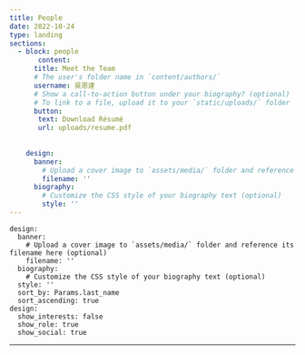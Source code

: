 ```yaml
---
title: People
date: 2022-10-24
type: landing
sections:
  - block: people
       content: 
      title: Meet the Team
      # The user's folder name in `content/authors/`
      username: 吳恩達
      # Show a call-to-action button under your biography? (optional)
      # To link to a file, upload it to your `static/uploads/` folder
      button: 
       text: Download Résumé
       url: uploads/resume.pdf
    
          
    design:
      banner:
        # Upload a cover image to `assets/media/` folder and reference its filename here (optional)
        filename: ''
      biography:
        # Customize the CSS style of your biography text (optional)
        style: ''
---
```

    design:
      banner:
        # Upload a cover image to `assets/media/` folder and reference its filename here (optional)
        filename: ''
      biography:
        # Customize the CSS style of your biography text (optional)
      style: ''
      sort_by: Params.last_name
      sort_ascending: true
    design:
      show_interests: false
      show_role: true
      show_social: true
---
